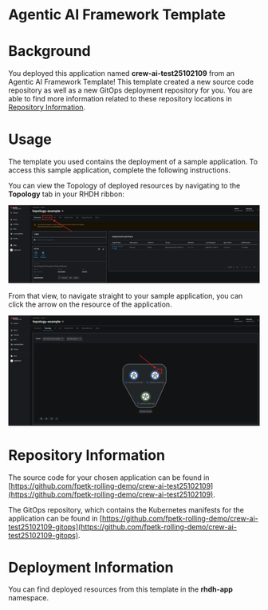 # Agentic AI Framework Template

# Background

You deployed this application named **crew-ai-test25102109** from an Agentic AI Framework Template! This template created a new source code repository as well as a new GitOps deployment repository for you. You are able to find more information related to these repository locations in [Repository Information](#repository-information).

# Usage

The template you used contains the deployment of a sample application. To access this sample application, complete the following instructions.

You can view the Topology of deployed resources by navigating to the **Topology** tab in your RHDH ribbon:

![Topology Ribbon](./images/topology-ribbon.png)

From that view, to navigate straight to your sample application, you can click the arrow on the resource of the application.

![Topology View Application Link](./images/topology-app-link.png)

# Repository Information

The source code for your chosen application can be found in [https://github.com/fpetk-rolling-demo/crew-ai-test25102109](https://github.com/fpetk-rolling-demo/crew-ai-test25102109).

The GitOps repository, which contains the Kubernetes manifests for the application can be found in
[https://github.com/fpetk-rolling-demo/crew-ai-test25102109-gitops](https://github.com/fpetk-rolling-demo/crew-ai-test25102109-gitops).

# Deployment Information

You can find deployed resources from this template in the **rhdh-app** namespace.
